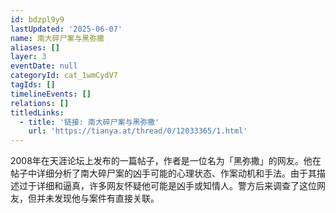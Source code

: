 ```yaml
---
id: bdzpl9y9
lastUpdated: '2025-06-07'
name: 南大碎尸案与黑弥撒
aliases: []
layer: 3
eventDate: null
categoryId: cat_1wmCydV7
tagIds: []
timelineEvents: []
relations: []
titledLinks:
  - title: '链接: 南大碎尸案与黑弥撒'
    url: 'https://tianya.at/thread/0/12033365/1.html'
---
```

2008年在天涯论坛上发布的一篇帖子，作者是一位名为「黑弥撒」的网友。他在帖子中详细分析了南大碎尸案的凶手可能的心理状态、作案动机和手法。由于其描述过于详细和逼真，许多网友怀疑他可能是凶手或知情人。警方后来调查了这位网友，但并未发现他与案件有直接关联。
